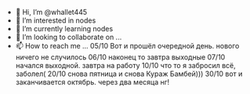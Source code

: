 - 👋 Hi, I’m @whallet445
- 👀 I’m interested in nodes
- 🌱 I’m currently learning nodes
- 💞️ I’m looking to collaborate on ...
- 📫 How to reach me ...
05/10 Вот и прошёл очередной день. нового ничего не случилось
  06/10 наконец то завтра выходные
07/10 начался выходной. завтра на работу
10/10 что то я забросил всё, заболел(
20/10 снова пятница и снова Кураж Бамбей))) 
30/10 вот и заканчивается октябрь. через два месяца нг! 

